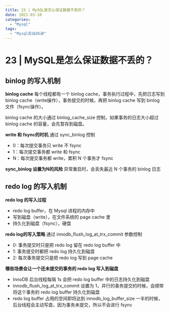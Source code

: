 ```yaml
---
title: 23 | MySQL是怎么保证数据不丢的？
date: 2021-03-10
categories:
  - "Mysql"
tags:
  - "Mysql实战45讲"
---
```


<!--more-->

# 23 | MySQL是怎么保证数据不丢的？

## binlog 的写入机制

**binlog cache**
每个线程都有一个 binlog cache，事务执行过程中，先把日志写到 binlog cache（write操作），事务提交的时候，再把 binlog cache 写到 binlog 文件（fsync操作）。

binlog cache 的大小通过 binlog_cache_size 控制，如果事务的日志大小超过 binlog cache 的容量，会先暂存到磁盘。

**write 和 fsync的时机**
通过 sync_binlog 控制
* 0：每次提交事务只 write 不 fsync
* 1：每次提交事务都 write 和 fsync
* N：每次提交事务都 write，累积 N 个事务才 fsync

**sync_binlog 设置为N的风险**
异常重启时，会丢失最近 N 个事务的 binlog 日志

## redo log 的写入机制

**redo log 的写入过程**
* redo log buffer，在 Mysql 进程的内存中
* 写到磁盘（write），在文件系统的 page cache 里
* 持久化到磁盘（fsync），硬盘

**redo log的写入策略**
通过 innodb_flush_log_at_trx_commit 参数控制
* 0: 事务提交时只是把 redo log 留在 redo log buffer 中
* 1: 事务提交时都把 redo log 持久化到磁盘
* 2: 每次事务提交只是把 redo log 写到 page cache

**哪些场景会让一个还未提交的事务的 redo log 写入到磁盘**
* InnoDB 后台线程每隔 1s 会把 redo log buffer 中的日志持久化到磁盘
* innodb_flush_log_at_trx_commit 设置为 1，并行的事务提交的时候，会顺带将这个事务的 redo log buffer 持久化到磁盘
* redo log buffer 占用的空间即将达到 innodb_log_buffer_size 一半的时候，后台线程会主动写盘，因为事务未提交，所以不会进行 fsync